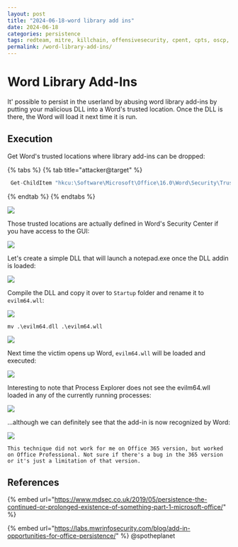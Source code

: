 ```yaml
---
layout: post
title: "2024-06-18-word library add ins"
date: 2024-06-18
categories: persistence
tags: redteam, mitre, killchain, offensivesecurity, cpent, cpts, oscp, exploit
permalink: /word-library-add-ins/
---
```


# Word Library Add-Ins

It' possible to persist in the userland by abusing word library add-ins by putting your malicious DLL into a Word's trusted location. Once the DLL is there, the Word will load it next time it is run.

## Execution

Get Word's trusted locations where library add-ins can be dropped:

{% tabs %}
{% tab title="attacker@target" %}
```csharp
 Get-ChildItem "hkcu:\Software\Microsoft\Office\16.0\Word\Security\Trusted Locations"
```
{% endtab %}
{% endtabs %}

![](<../../.gitbook/assets/Annotation 2019-06-22 121402.png>)

Those trusted locations are actually defined in Word's Security Center if you have access to the GUI:

![](<../../.gitbook/assets/Annotation 2019-06-22 121426.png>)

Let's create a simple DLL that will launch a notepad.exe once the DLL addin is loaded:

![](<../../.gitbook/assets/Annotation 2019-06-22 143558.png>)

Compile the DLL and copy it over to `Startup` folder and rename it to `evilm64.wll`:

![](<../../.gitbook/assets/Annotation 2019-06-22 121537.png>)

```
mv .\evilm64.dll .\evilm64.wll
```

![](<../../.gitbook/assets/Annotation 2019-06-22 144024.png>)

Next time the victim opens up Word, `evilm64.wll` will be loaded and executed:

![](<../../.gitbook/assets/Annotation 2019-06-22 143432.png>)

Interesting to note that Process Explorer does not see the evilm64.wll loaded in any of the currently running processes:

![](<../../.gitbook/assets/Annotation 2019-06-22 144128.png>)

...although we can definitely see that the add-in is now recognized by Word:

![](<../../.gitbook/assets/Annotation 2019-06-22 144219.png>)

```
This technique did not work for me on Office 365 version, but worked on Office Professional. Not sure if there's a bug in the 365 version or it's just a limitation of that version.
```

## References

{% embed url="https://www.mdsec.co.uk/2019/05/persistence-the-continued-or-prolonged-existence-of-something-part-1-microsoft-office/" %}

{% embed url="https://labs.mwrinfosecurity.com/blog/add-in-opportunities-for-office-persistence/" %}
@spotheplanet

